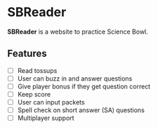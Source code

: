 # SBReader

**SBReader** is a website to practice Science Bowl.

## Features

- [ ] Read tossups  
- [ ] User can buzz in and answer questions  
- [ ] Give player bonus if they get question correct  
- [ ] Keep score  
- [ ] User can input packets  
- [ ] Spell check on short answer (SA) questions  
- [ ] Multiplayer support  